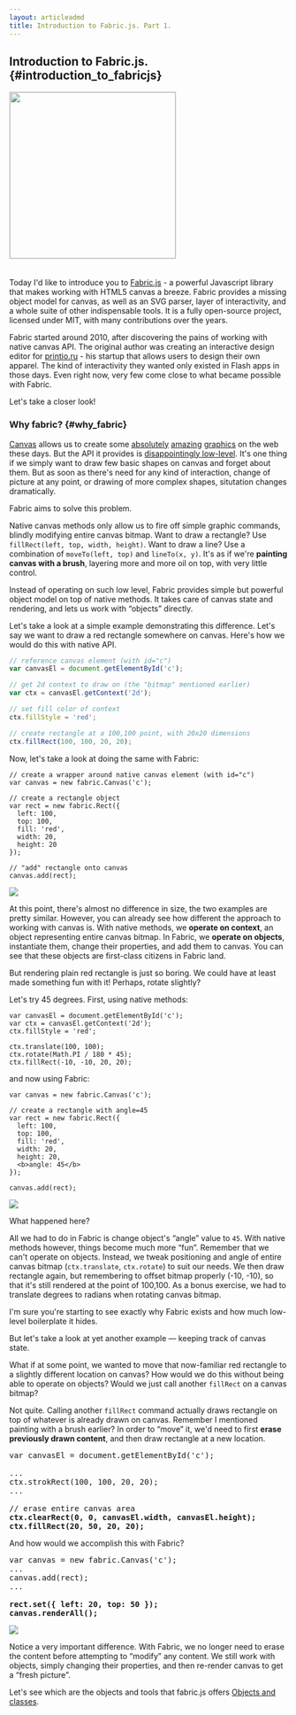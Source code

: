```yaml
---
layout: articleadmd
title: Introduction to Fabric.js. Part 1.
---
```



## Introduction to Fabric.js. {#introduction_to_fabricjs}

<img src="https://github.com/kangax/fabric.js/raw/master/lib/screenshot.png" style="width:300px;border:1px solid #ccc;margin-bottom:20px">

Today I'd like to introduce you to [Fabric.js](http://fabric5.fabricjs.com) - a powerful Javascript library that makes working with HTML5 canvas a breeze. Fabric provides a missing object model for canvas, as well as an SVG parser, layer of interactivity, and a whole suite of other indispensable tools. It is a fully open-source project, licensed under MIT, with many contributions over the years.

Fabric started around 2010, after discovering the pains of working with native canvas API. The original author was creating an interactive design editor for [printio.ru](http://printio.ru) - his startup that allows users to design their own apparel. The kind of interactivity they wanted only existed in Flash apps in those days. Even right now, very few come close to what became possible with Fabric.

Let's take a closer look!

### Why fabric? {#why_fabric}

[Canvas](http://www.whatwg.org/specs/web-apps/current-work/multipage/the-canvas-element.html) allows us to create some [absolutely](http://net.tutsplus.com/articles/web-roundups/21-ridiculously-impressive-html5-canvas-experiments/) <a href="http://speckyboy.com/2011/12/07/20-amazing-implementations-of-html5-canvas/">amazing</a> <a href="http://artatm.com/2012/01/23-truly-amazing-and-unbelievable-html5-canvas-and-javascript-experiments/">graphics</a> on the web these days. But the API it provides is <a href="http://www.whatwg.org/specs/web-apps/current-work/multipage/the-canvas-element.html#2dcontext">disappointingly low-level</a>. It's one thing if we simply want to draw few basic shapes on canvas and forget about them. But as soon as there's need for any kind of interaction, change of picture at any point, or drawing of more complex shapes, situtation changes dramatically.

Fabric aims to solve this problem.

Native canvas methods only allow us to fire off simple graphic commands, blindly modifying entire canvas bitmap. Want to draw a rectangle? Use <code>fillRect(left, top, width, height)</code>. Want to draw a line? Use a combination of <code>moveTo(left, top)</code> and <code>lineTo(x, y)</code>. It's as if we're <strong>painting canvas with a brush</strong>, layering more and more oil on top, with very little control.

Instead of operating on such low level, Fabric provides simple but powerful object model on top of native methods. It takes care of canvas state and rendering, and lets us work with &#8220;objects&#8221; directly.

Let's take a look at a simple example demonstrating this difference. Let's say we want to draw a red rectangle somewhere on canvas. Here's how we would do this with native <canvas> API.

```javascript
// reference canvas element (with id="c")
var canvasEl = document.getElementById('c');

// get 2d context to draw on (the "bitmap" mentioned earlier)
var ctx = canvasEl.getContext('2d');

// set fill color of context
ctx.fillStyle = 'red';

// create rectangle at a 100,100 point, with 20x20 dimensions
ctx.fillRect(100, 100, 20, 20);
```

Now, let's take a look at doing the same with Fabric:

```
// create a wrapper around native canvas element (with id="c")
var canvas = new fabric.Canvas('c');

// create a rectangle object
var rect = new fabric.Rect({
  left: 100,
  top: 100,
  fill: 'red',
  width: 20,
  height: 20
});

// "add" rectangle onto canvas
canvas.add(rect);
```

<img src="/article_assets/1.png">

At this point, there's almost no difference in size, the two examples are pretty similar. However, you can already see how different the approach to working with canvas is. With native methods, we <strong>operate on context</strong>, an object representing entire canvas bitmap. In Fabric, we <strong>operate on objects</strong>, instantiate them, change their properties, and add them to canvas. You can see that these objects are first-class citizens in Fabric land.

But rendering plain red rectangle is just so boring. We could have at least made something fun with it! Perhaps, rotate slightly?

Let's try 45 degrees. First, using native <canvas> methods:

```
var canvasEl = document.getElementById('c');
var ctx = canvasEl.getContext('2d');
ctx.fillStyle = 'red';

ctx.translate(100, 100);
ctx.rotate(Math.PI / 180 * 45);
ctx.fillRect(-10, -10, 20, 20);
```

and now using Fabric:

```
var canvas = new fabric.Canvas('c');

// create a rectangle with angle=45
var rect = new fabric.Rect({
  left: 100,
  top: 100,
  fill: 'red',
  width: 20,
  height: 20,
  <b>angle: 45</b>
});

canvas.add(rect);
```

<img src="/article_assets/2.png">

What happened here?

All we had to do in Fabric is change object's &#8220;angle&#8221; value to <code>45</code>. With native methods however, things become much more &#8220;fun&#8221;. Remember that we can't operate on objects. Instead, we tweak positioning and angle of entire canvas bitmap (<code>ctx.translate</code>, <code>ctx.rotate</code>) to suit our needs. We then draw rectangle again, but remembering to offset bitmap properly (-10, -10), so that it's still rendered at the point of 100,100. As a bonus exercise, we had to translate degrees to radians when rotating canvas bitmap.

  <p>I'm sure you're starting to see exactly why Fabric exists and how much low-level boilerplate it hides.</p>

  <p>But let's take a look at yet another example &mdash; keeping track of canvas state.</p>

  <p>What if at some point, we wanted to move that now-familiar red rectangle to a slightly different location on canvas? How would we do this without being able to operate on objects? Would we just call another <code>fillRect</code> on a canvas bitmap?</p>

  <p>Not quite. Calling another <code>fillRect</code> command actually draws rectangle on top of whatever is already drawn on canvas. Remember I mentioned painting with a brush earlier? In order to &#8220;move&#8221; it, we'd need to first <strong>erase previously drawn content</strong>, and then draw rectangle at a new location.</p>

<pre>
var canvasEl = document.getElementById('c');

...
ctx.strokRect(100, 100, 20, 20);
...

// erase entire canvas area
<b>ctx.clearRect(0, 0, canvasEl.width, canvasEl.height);
ctx.fillRect(20, 50, 20, 20);</b>
</pre>

  <p>And how would we accomplish this with Fabric?</p>

<pre>
var canvas = new fabric.Canvas('c');
...
canvas.add(rect);
...

<b>rect.set({ left: 20, top: 50 });
canvas.renderAll();</b>
</pre>

  <p><img src="/article_assets/3.png"></p>

  <p>Notice a very important difference. With Fabric, we no longer need to erase the content before attempting to &#8220;modify&#8221; any content. We still work with objects, simply changing their properties, and then re-render canvas to get a &#8220;fresh picture&#8221;.</p>

  Let's see which are the objects and tools that fabric.js offers <a href="/objects-and-classes">Objects and classes</a>.

</div>
